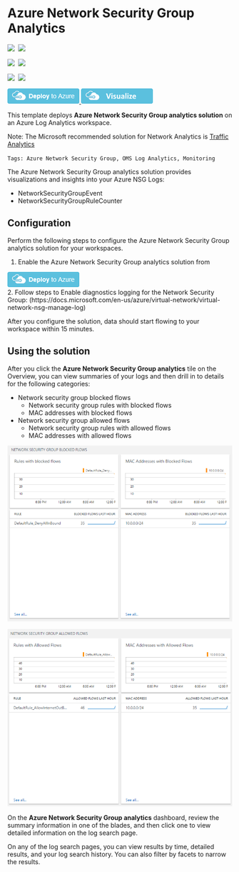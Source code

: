 # Azure Network Security Group Analytics

<IMG SRC="https://azurequickstartsservice.blob.core.windows.net/badges/oms-azurensg-solution/PublicLastTestDate.svg" />&nbsp;
<IMG SRC="https://azurequickstartsservice.blob.core.windows.net/badges/oms-azurensg-solution/PublicDeployment.svg" />&nbsp;

<IMG SRC="https://azurequickstartsservice.blob.core.windows.net/badges/oms-azurensg-solution/FairfaxLastTestDate.svg" />&nbsp;
<IMG SRC="https://azurequickstartsservice.blob.core.windows.net/badges/oms-azurensg-solution/FairfaxDeployment.svg" />&nbsp;

<IMG SRC="https://azurequickstartsservice.blob.core.windows.net/badges/oms-azurensg-solution/BestPracticeResult.svg" />&nbsp;
<IMG SRC="https://azurequickstartsservice.blob.core.windows.net/badges/oms-azurensg-solution/CredScanResult.svg" />&nbsp;

<a href="https://portal.azure.com/#create/Microsoft.Template/uri/https%3A%2F%2Fraw.githubusercontent.com%2FAzure%2Fazure-quickstart-templates%2Fmaster%2Foms-azurensg-solution%2Fazuredeploy.json" target="_blank">
<img src="https://raw.githubusercontent.com/Azure/azure-quickstart-templates/master/1-CONTRIBUTION-GUIDE/images/deploytoazure.png"/>
</a>
<a href="http://armviz.io/#/?load=https%3A%2F%2Fraw.githubusercontent.com%2FAzure%2Fazure-quickstart-templates%2Fmaster%2Foms-azurensg-solution%2Fazuredeploy.json" target="_blank">
<img src="https://raw.githubusercontent.com/Azure/azure-quickstart-templates/master/1-CONTRIBUTION-GUIDE/images/visualizebutton.png"/>
</a>

This template deploys **Azure Network Security Group analytics solution** on an Azure Log Analytics workspace. 

Note: The Microsoft recommended solution for Network Analytics is [Traffic Analytics](https://docs.microsoft.com/azure/networking/network-monitoring-overview#traffic-analytics) 

`Tags: Azure Network Security Group, OMS Log Analytics, Monitoring`

The Azure Network Security Group analytics solution provides visualizations and insights into your Azure NSG Logs:
* NetworkSecurityGroupEvent
* NetworkSecurityGroupRuleCounter

## Configuration

Perform the following steps to configure the Azure Network Security Group analytics solution for your workspaces.

1. Enable the Azure Network Security Group analytics solution from<BR> <a href="https://portal.azure.com/#create/Microsoft.Template/uri/https%3A%2F%2Fraw.githubusercontent.com%2FAzure%2Fazure-quickstart-templates%2Fmaster%2Foms-azurensg-solution%2Fazuredeploy.json" target="_blank">
<img src="https://raw.githubusercontent.com/Azure/azure-quickstart-templates/master/1-CONTRIBUTION-GUIDE/images/deploytoazure.png"/>
</a><BR>
2. Follow steps to Enable diagnostics logging for the Network Security Group:
(https://docs.microsoft.com/en-us/azure/virtual-network/virtual-network-nsg-manage-log) 

After you configure the solution, data should start flowing to your workspace within 15 minutes.

## Using the solution

After you click the **Azure Network Security Group analytics** tile on the Overview, you can view summaries of your logs and then drill in to details for the following categories:

* Network security group blocked flows
  * Network security group rules with blocked flows
  * MAC addresses with blocked flows
* Network security group allowed flows
  * Network security group rules with allowed flows
  * MAC addresses with allowed flows

![image of Azure Network Security Group analytics dashboard](images/log-analytics-nsg01.png)

![image of Azure Network Security Group analytics dashboard](images/log-analytics-nsg02.png)

On the **Azure Network Security Group analytics** dashboard, review the summary information in one of the blades, and then click one to view detailed information on the log search page.

On any of the log search pages, you can view results by time, detailed results, and your log search history. You can also filter by facets to narrow the results.

